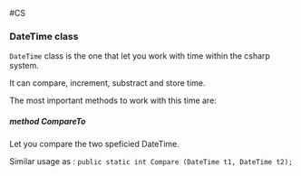 #CS 


### DateTime class

`DateTime` class is the one that let you work with time within the csharp system. 

It can compare, increment, substract and store time. 

The most important methods to work with this time are: 

##### method CompareTo

Let you compare the two speficied DateTime. 

Similar usage as : `public static int Compare (DateTime t1, DateTime t2);`
